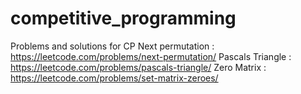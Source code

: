 # competitive_programming
Problems and solutions for CP
Next permutation : https://leetcode.com/problems/next-permutation/
Pascals Triangle : https://leetcode.com/problems/pascals-triangle/
Zero Matrix : https://leetcode.com/problems/set-matrix-zeroes/
